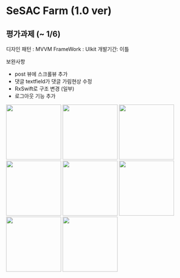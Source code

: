 # SeSAC Farm (1.0 ver)

## 평가과제 (~ 1/6)

디자인 패턴 : MVVM
FrameWork : UIkit
개발기간: 이틀

보완사항

- post 뷰에 스크롤뷰 추가
- 댓글 textfield가 댓글 가림현상 수정
- RxSwift로 구조 변경 (일부)
- 로그아웃 기능 추가
                                                                                                                                         
<img width="150" src="https://user-images.githubusercontent.com/57205272/148628824-74fe0aae-044b-4cb5-b93c-e22ca4aab627.PNG">
<img width="150" src="https://user-images.githubusercontent.com/57205272/148628825-3a0ce88d-7111-497e-95df-63c18f7a64c3.PNG">
<img width="150" src="https://user-images.githubusercontent.com/57205272/148628826-a7e1337f-1041-4c4d-810d-95c50001c89f.PNG">
<img width="150" src="https://user-images.githubusercontent.com/57205272/148628828-9caf6328-bb46-467e-a34c-ad41b0833d62.PNG">
<img width="150" src="https://user-images.githubusercontent.com/57205272/148628829-7b70ec1f-66ca-44a9-8ae6-09ad8dee5080.PNG">
<img width="150" src="https://user-images.githubusercontent.com/57205272/148628830-ee4066af-365f-4e63-8242-e8efbce95337.PNG">
<img width="150" src="https://user-images.githubusercontent.com/57205272/148628832-49182202-1899-4102-9506-4a570df4b87e.PNG">
<img width="150" src="https://user-images.githubusercontent.com/57205272/148628833-5876d07e-6574-4add-8be7-93e68a4e7fca.PNG">
                                                                                                                                         
